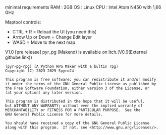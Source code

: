 minimal requirements
  RAM : 2GB
  OS  : Linux
  CPU : Intel Atom N450 with 1,66 GHz

Maptool controls:
* CTRL + R = Reload the UI (you need this)
* Arrow Up or Down = Change Edit layer
* WASD = Move to the next map

V1.0 [pre release]
pyr_pg (Makend) is available on Itch.(V0.0(External githube link))


    (pyr-pg-rpg) (A Python RPG Maker with a bultin rpg)
    Copyright (C) 2023-2025 Spyro24

    This program is free software: you can redistribute it and/or modify
    it under the terms of the GNU General Public License as published by
    the Free Software Foundation, either version 3 of the License, or
    (at your option) any later version.

    This program is distributed in the hope that it will be useful,
    but WITHOUT ANY WARRANTY; without even the implied warranty of
    MERCHANTABILITY or FITNESS FOR A PARTICULAR PURPOSE.  See the
    GNU General Public License for more details.

    You should have received a copy of the GNU General Public License
    along with this program.  If not, see <http://www.gnu.org/licenses/>.
